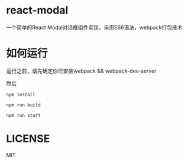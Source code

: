 # react-modal
一个简单的React Modal对话框组件实现，采用ES6语法，webpack打包技术
# 如何运行
运行之前，请先确定你已安装webpack && webpack-dev-server

然后

```npm install```

```npm run build```

```npm run start```

# LICENSE
MIT
